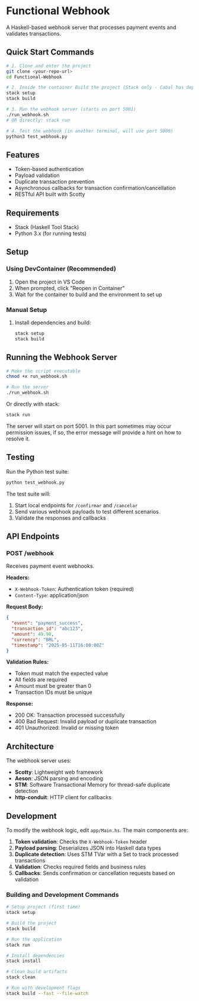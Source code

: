 # Functional Webhook

A Haskell-based webhook server that processes payment events and validates transactions.

## Quick Start Commands

```bash
# 1. Clone and enter the project
git clone <your-repo-url>
cd Functional-Webhook

# 2. Inside the container Build the project (Stack only - Cabal has dependency issues)
stack setup
stack build

# 3. Run the webhook server (starts on port 5001)
./run_webhook.sh
# OR directly: stack run

# 4. Test the webhook (in another terminal, will use port 5000)
python3 test_webhook.py
```

## Features

- Token-based authentication
- Payload validation
- Duplicate transaction prevention
- Asynchronous callbacks for transaction confirmation/cancellation
- RESTful API built with Scotty

## Requirements

- Stack (Haskell Tool Stack)
- Python 3.x (for running tests)

## Setup

### Using DevContainer (Recommended)

1. Open the project in VS Code
2. When prompted, click "Reopen in Container"
3. Wait for the container to build and the environment to set up

### Manual Setup

1. Install dependencies and build:
   ```bash
   stack setup
   stack build
   ```

## Running the Webhook Server

```bash
# Make the script executable
chmod +x run_webhook.sh

# Run the server
./run_webhook.sh
```

Or directly with stack:
```bash
stack run
```

The server will start on port 5001. In this part sometimes may occur permission issues, if so, the error message will provide a hint on how to resolve it.

## Testing

Run the Python test suite:
```bash
python test_webhook.py
```

The test suite will:
1. Start local endpoints for `/confirmar` and `/cancelar`
2. Send various webhook payloads to test different scenarios
3. Validate the responses and callbacks

## API Endpoints

### POST /webhook

Receives payment event webhooks.

**Headers:**
- `X-Webhook-Token`: Authentication token (required)
- `Content-Type`: application/json

**Request Body:**
```json
{
  "event": "payment_success",
  "transaction_id": "abc123",
  "amount": 49.90,
  "currency": "BRL",
  "timestamp": "2025-05-11T16:00:00Z"
}
```

**Validation Rules:**
- Token must match the expected value
- All fields are required
- Amount must be greater than 0
- Transaction IDs must be unique

**Response:**
- 200 OK: Transaction processed successfully
- 400 Bad Request: Invalid payload or duplicate transaction
- 401 Unauthorized: Invalid or missing token

## Architecture

The webhook server uses:
- **Scotty**: Lightweight web framework
- **Aeson**: JSON parsing and encoding
- **STM**: Software Transactional Memory for thread-safe duplicate detection
- **http-conduit**: HTTP client for callbacks

## Development

To modify the webhook logic, edit `app/Main.hs`. The main components are:

1. **Token validation**: Checks the `X-Webhook-Token` header
2. **Payload parsing**: Deserializes JSON into Haskell data types
3. **Duplicate detection**: Uses STM TVar with a Set to track processed transactions
4. **Validation**: Checks required fields and business rules
5. **Callbacks**: Sends confirmation or cancellation requests based on validation

### Building and Development Commands

```bash
# Setup project (first time)
stack setup

# Build the project
stack build

# Run the application
stack run

# Install dependencies
stack install

# Clean build artifacts
stack clean

# Run with development flags
stack build --fast --file-watch
```